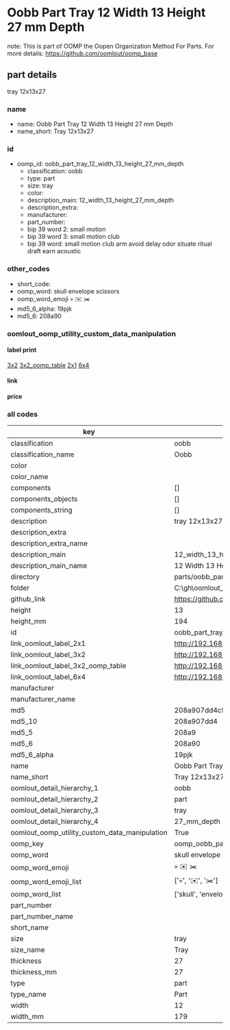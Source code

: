 # Oobb Part Tray 12 Width 13 Height 27 mm Depth  

note: This is part of OOMP the Oopen Organization Method For Parts. For more details: https://github.com/oomlout/oomp_base

##  part details
  



tray 12x13x27



### name
* name: Oobb Part Tray 12 Width 13 Height 27 mm Depth
* name_short: Tray 12x13x27 
### id
* oomp_id: oobb_part_tray_12_width_13_height_27_mm_depth
  * classification: oobb
  * type: part
  * size: tray
  * color: 
  * description_main: 12_width_13_height_27_mm_depth
  * description_extra: 
  * manufacturer: 
  * part_number: 
  * bip 39 word 2: small motion
  * bip 39 word 3: small motion club
  * bip 39 word: small motion club arm avoid delay odor situate ritual draft earn acoustic

### other_codes
* short_code: 
* oomp_word: skull envelope scissors
* oomp_word_emoji :skull: :envelope: :scissors:
* md5_6_alpha: 19pjk
* md5_6: 208a90






### oomlout_oomp_utility_custom_data_manipulation
#### label print
[3x2](http://192.168.1.245:1112/?label=oomp%2019pjk)
[3x2_oomp_table](http://192.168.1.108:1112/?label=oomp%2019pjk)
[2x1](http://192.168.1.242:1112/?label=oomp%2019pjk)
[6x4](http://192.168.1.55:1112/?label=oomp%2019pjk)    

#### link

                              

#### price







### all codes 
| key | value |  
| --- | --- |  
| classification | oobb |  
| classification_name | Oobb |  
| color |  |  
| color_name |  |  
| components | [] |  
| components_objects | [] |  
| components_string | [] |  
| description | tray 12x13x27 |  
| description_extra |  |  
| description_extra_name |  |  
| description_main | 12_width_13_height_27_mm_depth |  
| description_main_name | 12 Width 13 Height 27 mm Depth |  
| directory | parts/oobb_part_tray_12_width_13_height_27_mm_depth |  
| folder | C:\gh\oomlout_oobb_version_4_generated_parts\parts\oobb_part_tray_12_width_13_height_27_mm_depth |  
| github_link | https://github.com/oomlout/oomlout_oomp_part_src/tree/main/parts/oobb_part_tray_12_width_13_height_27_mm_depth |  
| height | 13 |  
| height_mm | 194 |  
| id | oobb_part_tray_12_width_13_height_27_mm_depth |  
| link_oomlout_label_2x1 | http://192.168.1.242:1112/?label=oomp%2019pjk |  
| link_oomlout_label_3x2 | http://192.168.1.245:1112/?label=oomp%2019pjk |  
| link_oomlout_label_3x2_oomp_table | http://192.168.1.108:1112/?label=oomp%2019pjk |  
| link_oomlout_label_6x4 | http://192.168.1.55:1112/?label=oomp%2019pjk |  
| manufacturer |  |  
| manufacturer_name |  |  
| md5 | 208a907dd4c9b324e78800ba58641663 |  
| md5_10 | 208a907dd4 |  
| md5_5 | 208a9 |  
| md5_6 | 208a90 |  
| md5_6_alpha | 19pjk |  
| name | Oobb Part Tray 12 Width 13 Height 27 mm Depth |  
| name_short | Tray 12x13x27  |  
| oomlout_detail_hierarchy_1 | oobb |  
| oomlout_detail_hierarchy_2 | part |  
| oomlout_detail_hierarchy_3 | tray |  
| oomlout_detail_hierarchy_4 | 27_mm_depth |  
| oomlout_oomp_utility_custom_data_manipulation | True |  
| oomp_key | oomp_oobb_part_tray_12_width_13_height_27_mm_depth |  
| oomp_word | skull envelope scissors |  
| oomp_word_emoji | :skull: :envelope: :scissors: |  
| oomp_word_emoji_list | [':skull:', ':envelope:', ':scissors:'] |  
| oomp_word_list | ['skull', 'envelope', 'scissors'] |  
| part_number |  |  
| part_number_name |  |  
| short_name |  |  
| size | tray |  
| size_name | Tray |  
| thickness | 27 |  
| thickness_mm | 27 |  
| type | part |  
| type_name | Part |  
| width | 12 |  
| width_mm | 179 |  
